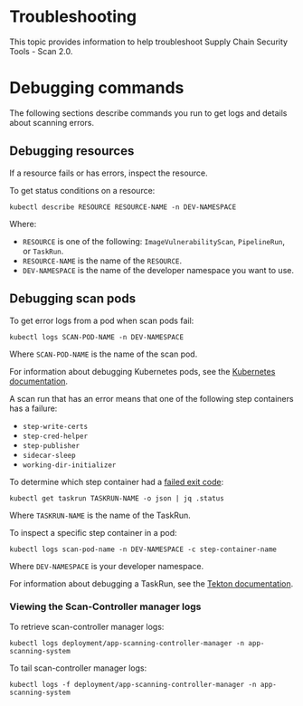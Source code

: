 # Troubleshooting

This topic provides information to help troubleshoot Supply Chain Security Tools - Scan 2.0.

# <a id="debugging-commands"></a> Debugging commands

The following sections describe commands you run to get logs and details about scanning errors.

## <a id="debug-source-image-scan"></a> Debugging resources

If a resource fails or has errors, inspect the resource.

To get status conditions on a resource:

```console
kubectl describe RESOURCE RESOURCE-NAME -n DEV-NAMESPACE
```

Where:

- `RESOURCE` is one of the following: `ImageVulnerabilityScan`, `PipelineRun`, or `TaskRun`.
- `RESOURCE-NAME` is the name of the `RESOURCE`.
- `DEV-NAMESPACE` is the name of the developer namespace you want to use.

## <a id="debugging-scan-pods"></a> Debugging scan pods

To get error logs from a pod when scan pods fail:

```console
kubectl logs SCAN-POD-NAME -n DEV-NAMESPACE
```

Where `SCAN-POD-NAME` is the name of the scan pod.

For information
about debugging Kubernetes pods, see the [Kubernetes documentation](https://jamesdefabia.github.io/docs/user-guide/kubectl/kubectl_logs/).

A scan run that has an error means that one of the following step containers has a failure:

- `step-write-certs`
- `step-cred-helper`
- `step-publisher`
- `sidecar-sleep`
- `working-dir-initializer`

To determine which step container had a [failed exit code](https://tekton.dev/docs/pipelines/tasks/#specifying-onerror-for-a-step):

```
kubectl get taskrun TASKRUN-NAME -o json | jq .status
```

Where `TASKRUN-NAME` is the name of the TaskRun.

To inspect a specific step container in a pod:

```console
kubectl logs scan-pod-name -n DEV-NAMESPACE -c step-container-name
```

Where `DEV-NAMESPACE` is your developer namespace.

For information about debugging a TaskRun, see the [Tekton documentation](https://tekton.dev/docs/pipelines/taskruns/#debugging-a-taskrun).

### <a id="scan-controller-manager-logs"></a> Viewing the Scan-Controller manager logs

To retrieve scan-controller manager logs:

```console
kubectl logs deployment/app-scanning-controller-manager -n app-scanning-system
```

To tail scan-controller manager logs:

```console
kubectl logs -f deployment/app-scanning-controller-manager -n app-scanning-system
```